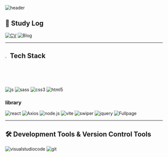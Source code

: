 <!--
**namoong0917/namoong0917** is a ✨ _special_ ✨ repository because its `README.md` (this file) appears on your GitHub profile.

Here are some ideas to get you started:

- 🔭 I’m currently working on ...
- 🌱 I’m currently learning ...
- 👯 I’m looking to collaborate on ...
- 🤔 I’m looking for help with ...
- 💬 Ask me about ...
- 📫 How to reach me: ...
- 😄 Pronouns: ...
- ⚡ Fun fact: ...

![react](https://img.shields.io/badge/{배지이름}-{css컬러}?style={스타일}&logo={로고}&logoColor={로고컬러})
-->

![header](https://capsule-render.vercel.app/api?type=waving&&color=B4B6F9&height=200&section=header&text=🎶%20&fontSize=40&fontColor=24252a&fontAlignY=40)
<!--
### Hi there 👋
-->
## 📙 Study Log
[![CV](https://img.shields.io/badge/Notion-000000?style=for-the-badge&logo=notion&logoColor=white)](https://www.notion.so/study-Log-a9f88db6a8f24f54aeaa01609795ac67) ![Blog](https://img.shields.io/badge/Blog-f75748?style=for-the-badge&logo=Blog&logoColor=fff) 

---
## <img src="https://raw.githubusercontent.com/Tarikul-Islam-Anik/Animated-Fluent-Emojis/master/Emojis/Travel%20and%20places/Fire.png" alt="Fire" width="2%" /> Tech Stack
![js](https://img.shields.io/badge/JavaScript-F7DF1E?style=for-the-badge&logo=JavaScript&logoColor=black) ![sass](https://img.shields.io/badge/Sass-CC6699.svg?style=for-the-badge&logo=Sass&logoColor=fff) ![css3](https://img.shields.io/badge/CSS3-1572B6?style=for-the-badge&logo=css3&logoColor=white) ![html5](https://img.shields.io/badge/HTML5-E34F26?style=for-the-badge&logo=html5&logoColor=white) 

### library 

![react](https://img.shields.io/badge/React-20232A?style=for-the-badge&logo=react&logoColor=61DAFB) ![Axios](https://img.shields.io/badge/Axios-5A29E4?style=for-the-badge&logo=Axios&logoColor=white) ![node.js](https://img.shields.io/badge/Node.js-339933?style=for-the-badge&logo=node.js&logoColor=white) ![vite](https://img.shields.io/badge/vite-646CFF?style=for-the-badge&logo=vite&logoColor=fff) ![swiper](https://img.shields.io/badge/swiper-6332F6?style=for-the-badge&logo=swiper&logoColor=white) ![jquery](https://img.shields.io/badge/jQuery-0769AD?style=for-the-badge&logo=jquery&logoColor=white) ![Fullpage](https://img.shields.io/badge/Fullpage-000?style=for-the-badge&logo=Fullpage&logoColor=white) 
 
---
## 🛠 Development Tools & Version Control Tools
![visualstudiocode](https://img.shields.io/badge/visual_studio_code-007ACC?style=for-the-badge&logo=visualstudiocode&logoColor=white) ![git](https://img.shields.io/badge/git-F05032?style=for-the-badge&logo=git&logoColor=white)
